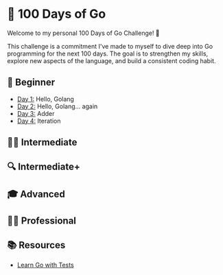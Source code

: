 # 📆 100 Days of Go

Welcome to my personal 100 Days of Go Challenge! 🚀

This challenge is a commitment I've made to myself to dive deep into Go programming for the next 100 days. The goal is to strengthen my skills, explore new aspects of the language, and build a consistent coding habit.

## 🌱 Beginner

- [Day 1:](day001) Hello, Golang
- [Day 2:](day002) Hello, Golang... again
- [Day 3:](day003) Adder
- [Day 4:](day004) Iteration

## 🚴‍♂️ Intermediate

## 🔍 Intermediate+

## 🎓 Advanced

## 🧑‍💻 Professional

## 📚 Resources

- [Learn Go with Tests](https://quii.gitbook.io/learn-go-with-tests/)
